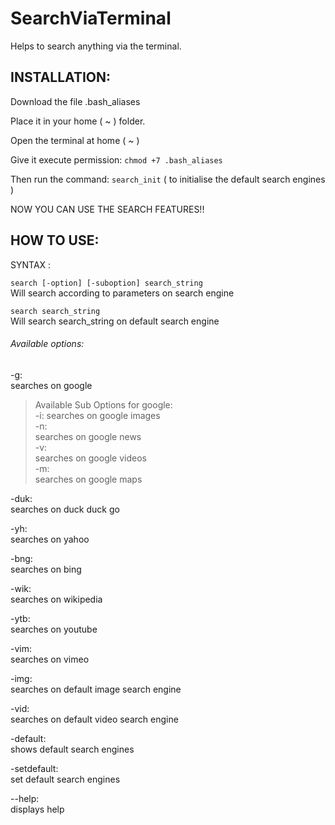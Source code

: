 # SearchViaTerminal
Helps to search anything via the terminal.

## INSTALLATION:
Download the file .bash_aliases

Place it in your home ( ~ ) folder.

Open the terminal at home ( ~ )

Give it execute permission:
  `chmod +7 .bash_aliases`

Then run the command:
  `search_init`
( to initialise the default search engines )

NOW YOU CAN USE THE SEARCH FEATURES!!

## HOW TO USE:
  SYNTAX :
  
  `search [-option] [-suboption] search_string`\
          Will search according to parameters on search engine
          
  `search search_string`\
          Will search search_string on default search engine
          
###### Available options:

-g: \
          searches on google

> Available Sub Options for google:\
                  -i: 
                      searches on google images\
                  -n: \
                      searches on google news\
                  -v: \
                      searches on google videos\
                  -m: \
                      searches on google maps

 -duk:\
          searches on duck duck go
          
 -yh:\
          searches on yahoo
 
 -bng:\
          searches on bing
 
 -wik:\
          searches on wikipedia
 
 -ytb:\
          searches on youtube
 
 -vim:\
          searches on vimeo
 
 -img:\
          searches on default image search engine
 
 -vid:\
          searches on default video search engine
 
 -default:\
          shows default search engines

-setdefault:\
          set default search engines

 --help:\
          displays help

